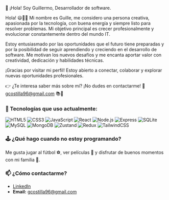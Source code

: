 👋 ¡Hola! Soy Guillermo, Desarrollador de software.

Hola! 😃👋🏻 Mi nombre es Guille, me considero una persona creativa, apasionada por la tecnología, con buena energía y siempre listo para resolver problemas. Mi objetivo principal es crecer profesionalmente y evolucionar constantemente dentro del mundo IT.

Estoy entusiasmado por las oportunidades que el futuro tiene preparadas y por la posibilidad de seguir aprendiendo y creciendo en el desarrollo de software. Me motivan los nuevos desafíos y me encanta aportar valor con creatividad, dedicación y habilidades técnicas.

¡Gracias por visitar mi perfil! Estoy abierto a conectar, colaborar y explorar nuevas oportunidades profesionales.

👉 ¿Te interesa saber más sobre mí? ¡No dudes en contactarme! 📧 gcostilla96@gmail.com 📚📓

### 🚀 Tecnologías que uso actualmente:
![HTML5](https://img.shields.io/badge/-HTML5-E34F26?logo=html5&logoColor=white&style=flat)
![CSS3](https://img.shields.io/badge/-CSS3-1572B6?logo=css3&logoColor=white&style=flat)
![JavaScript](https://img.shields.io/badge/-JavaScript-F7DF1E?logo=javascript&logoColor=black&style=flat)
![React](https://img.shields.io/badge/-React-61DAFB?logo=react&logoColor=black&style=flat)
![Node.js](https://img.shields.io/badge/-Node.js-339933?logo=node.js&logoColor=white&style=flat)
![Express](https://img.shields.io/badge/-Express-000000?logo=express&logoColor=white&style=flat)
![SQLite](https://img.shields.io/badge/-SQLite-003B57?logo=sqlite&logoColor=white&style=flat)
![MySQL](https://img.shields.io/badge/-MySQL-4479A1?logo=mysql&logoColor=white&style=flat)
![MongoDB](https://img.shields.io/badge/-MongoDB-47A248?logo=mongodb&logoColor=white&style=flat)
![Zustand](https://img.shields.io/badge/-Zustand-000000?logo=zustand&logoColor=white&style=flat)
![Redux](https://img.shields.io/badge/-Redux-764ABC?logo=redux&logoColor=white&style=flat)
![TailwindCSS](https://img.shields.io/badge/-Tailwind_CSS-38B2AC?logo=tailwind-css&logoColor=white&style=flat)

### 🕹️ ¿Qué hago cuando no estoy programando?
Me gusta jugar al fútbol ⚽, ver películas 🍿 y disfrutar de buenos momentos con mi familia 🥰.

### 📫 ¿Cómo contactarme?
- [LinkedIn](https://www.linkedin.com/in/guillermo-costilla-6772a725a/)
- **Email:** gcostilla96@gmail.com
